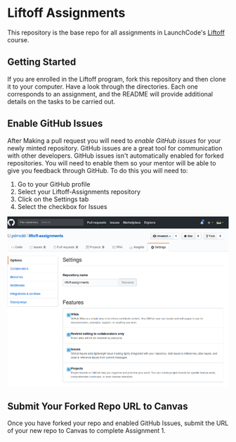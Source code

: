 # Liftoff Assignments

This repository is the base repo for all assignments in LaunchCode's [Liftoff](http://education.launchcode.org/liftoff/) course.

## Getting Started

If you are enrolled in the Liftoff program, fork this repository and then clone it to your computer. Have a look through the directories. Each one corresponds to an assignment, and the README will provide additional details on the tasks to be carried out.

## Enable GitHub Issues

After Making a pull request you will need to *enable GitHub issues* for your newly minted repository. GitHub issues are a great tool for communication with other developers. GitHub issues isn't automatically enabled for forked repositories. You will need to enable them so your mentor will be able to give you feedback through GitHub. To do this you will need to:

1. Go to your GitHub profile
2. Select your Liftoff-Assignments repository
3. Click on the Settings tab
4. Select the checkbox for Issues

![Enable GitHub Issues](github_issues.png)

## Submit Your Forked Repo URL to Canvas

Once you have forked your repo and enabled GitHub Issues, submit the URL of your new repo to Canvas to complete Assignment 1.
